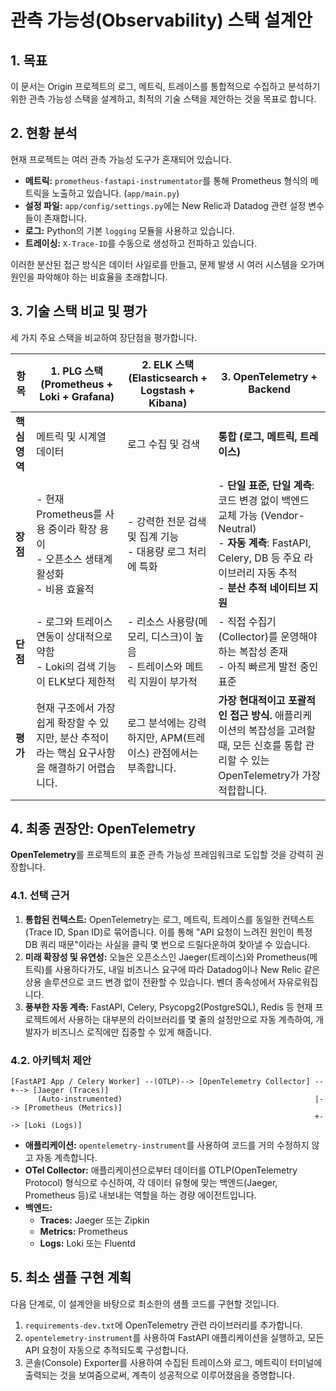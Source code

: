 # 관측 가능성(Observability) 스택 설계안

## 1. 목표

이 문서는 Origin 프로젝트의 로그, 메트릭, 트레이스를 통합적으로 수집하고 분석하기 위한 관측 가능성 스택을 설계하고, 최적의 기술 스택을 제안하는 것을 목표로 합니다.

## 2. 현황 분석

현재 프로젝트는 여러 관측 가능성 도구가 혼재되어 있습니다.
- **메트릭:** `prometheus-fastapi-instrumentator`를 통해 Prometheus 형식의 메트릭을 노출하고 있습니다. (`app/main.py`)
- **설정 파일:** `app/config/settings.py`에는 New Relic과 Datadog 관련 설정 변수들이 존재합니다.
- **로그:** Python의 기본 `logging` 모듈을 사용하고 있습니다.
- **트레이싱:** `X-Trace-ID`를 수동으로 생성하고 전파하고 있습니다.

이러한 분산된 접근 방식은 데이터 사일로를 만들고, 문제 발생 시 여러 시스템을 오가며 원인을 파악해야 하는 비효율을 초래합니다.

## 3. 기술 스택 비교 및 평가

세 가지 주요 스택을 비교하여 장단점을 평가합니다.

| 항목 | 1. PLG 스택 (Prometheus + Loki + Grafana) | 2. ELK 스택 (Elasticsearch + Logstash + Kibana) | 3. OpenTelemetry + Backend |
| --- | --- | --- | --- |
| **핵심 영역** | 메트릭 및 시계열 데이터 | 로그 수집 및 검색 | **통합 (로그, 메트릭, 트레이스)** |
| **장점** | - 현재 Prometheus를 사용 중이라 확장 용이<br>- 오픈소스 생태계 활성화<br>- 비용 효율적 | - 강력한 전문 검색 및 집계 기능<br>- 대용량 로그 처리에 특화 | - **단일 표준, 단일 계측**: 코드 변경 없이 백엔드 교체 가능 (Vendor-Neutral)<br>- **자동 계측**: FastAPI, Celery, DB 등 주요 라이브러리 자동 추적<br>- **분산 추적 네이티브 지원** |
| **단점** | - 로그와 트레이스 연동이 상대적으로 약함<br>- Loki의 검색 기능이 ELK보다 제한적 | - 리소스 사용량(메모리, 디스크)이 높음<br>- 트레이스와 메트릭 지원이 부가적 | - 직접 수집기(Collector)를 운영해야 하는 복잡성 존재<br>- 아직 빠르게 발전 중인 표준 |
| **평가** | 현재 구조에서 가장 쉽게 확장할 수 있지만, 분산 추적이라는 핵심 요구사항을 해결하기 어렵습니다. | 로그 분석에는 강력하지만, APM(트레이스) 관점에서는 부족합니다. | **가장 현대적이고 포괄적인 접근 방식.** 애플리케이션의 복잡성을 고려할 때, 모든 신호를 통합 관리할 수 있는 OpenTelemetry가 가장 적합합니다. |

## 4. 최종 권장안: OpenTelemetry

**OpenTelemetry**를 프로젝트의 표준 관측 가능성 프레임워크로 도입할 것을 강력히 권장합니다.

### 4.1. 선택 근거

1.  **통합된 컨텍스트:** OpenTelemetry는 로그, 메트릭, 트레이스를 동일한 컨텍스트(Trace ID, Span ID)로 묶어줍니다. 이를 통해 "API 요청이 느려진 원인이 특정 DB 쿼리 때문"이라는 사실을 클릭 몇 번으로 드릴다운하여 찾아낼 수 있습니다.
2.  **미래 확장성 및 유연성:** 오늘은 오픈소스인 Jaeger(트레이스)와 Prometheus(메트릭)를 사용하다가도, 내일 비즈니스 요구에 따라 Datadog이나 New Relic 같은 상용 솔루션으로 코드 변경 없이 전환할 수 있습니다. 벤더 종속성에서 자유로워집니다.
3.  **풍부한 자동 계측:** FastAPI, Celery, Psycopg2(PostgreSQL), Redis 등 현재 프로젝트에서 사용하는 대부분의 라이브러리를 몇 줄의 설정만으로 자동 계측하여, 개발자가 비즈니스 로직에만 집중할 수 있게 해줍니다.

### 4.2. 아키텍처 제안

```
[FastAPI App / Celery Worker] --(OTLP)--> [OpenTelemetry Collector] --+--> [Jaeger (Traces)]
      (Auto-instrumented)                                           |--> [Prometheus (Metrics)]
                                                                    +--> [Loki (Logs)]
```

- **애플리케이션:** `opentelemetry-instrument`를 사용하여 코드를 거의 수정하지 않고 자동 계측합니다.
- **OTel Collector:** 애플리케이션으로부터 데이터를 OTLP(OpenTelemetry Protocol) 형식으로 수신하여, 각 데이터 유형에 맞는 백엔드(Jaeger, Prometheus 등)로 내보내는 역할을 하는 경량 에이전트입니다.
- **백엔드:**
    - **Traces:** Jaeger 또는 Zipkin
    - **Metrics:** Prometheus
    - **Logs:** Loki 또는 Fluentd

## 5. 최소 샘플 구현 계획

다음 단계로, 이 설계안을 바탕으로 최소한의 샘플 코드를 구현할 것입니다.
1.  `requirements-dev.txt`에 OpenTelemetry 관련 라이브러리를 추가합니다.
2.  `opentelemetry-instrument`를 사용하여 FastAPI 애플리케이션을 실행하고, 모든 API 요청이 자동으로 추적되도록 구성합니다.
3.  콘솔(Console) Exporter를 사용하여 수집된 트레이스와 로그, 메트릭이 터미널에 출력되는 것을 보여줌으로써, 계측이 성공적으로 이루어졌음을 증명합니다.
